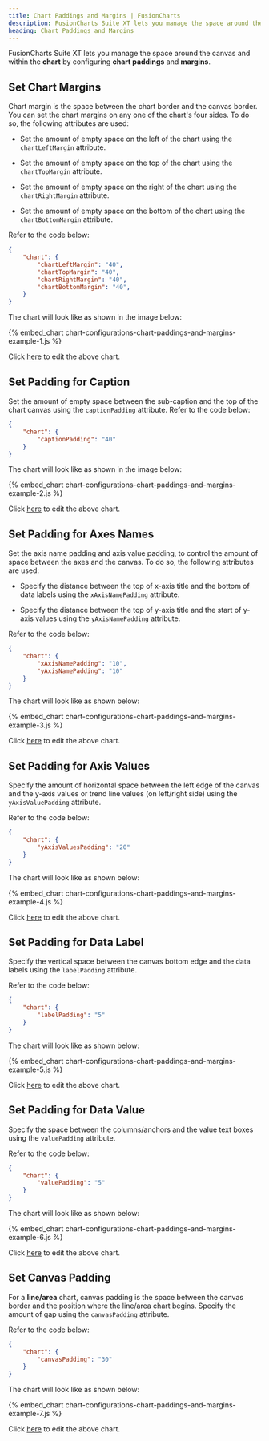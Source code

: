 ```yaml
---
title: Chart Paddings and Margins | FusionCharts
description: FusionCharts Suite XT lets you manage the space around the canvas and within the chart by configuring chart paddings and margins.
heading: Chart Paddings and Margins
---
```


FusionCharts Suite XT lets you manage the space around the canvas and within the **chart** by configuring **chart paddings** and **margins**.

## Set Chart Margins

Chart margin is the space between the chart border and the canvas border. You can set the chart margins on any one of the chart's four sides. To do so, the following attributes are used:

* Set the amount of empty space on the left of the chart using the `chartLeftMargin` attribute.

* Set the amount of empty space on the top of the chart using the `chartTopMargin` attribute.

* Set the amount of empty space on the right of the chart using the `chartRightMargin` attribute.

* Set the amount of empty space on the bottom of the chart using the `chartBottomMargin` attribute.

Refer to the code below:

```json
{
    "chart": {
        "chartLeftMargin": "40",
        "chartTopMargin": "40",
        "chartRightMargin": "40",
        "chartBottomMargin": "40",
    }
}
```

The chart will look like as shown in the image below:

{% embed_chart chart-configurations-chart-paddings-and-margins-example-1.js %}

Click [here](http://jsfiddle.net/fusioncharts/nzz8pwv4/) to edit the above chart.

## Set Padding for Caption

Set the amount of empty space between the sub-caption and the top of the chart canvas using the `captionPadding` attribute. Refer to the code below:

```json
{
    "chart": {
        "captionPadding": "40"
    }
}
```

The chart will look like as shown in the image below:

{% embed_chart chart-configurations-chart-paddings-and-margins-example-2.js %}

Click [here](http://jsfiddle.net/fusioncharts/8jfb6ozx/) to edit the above chart.

## Set Padding for Axes Names

Set the axis name padding and axis value padding, to control the amount of space between the axes and the canvas. To do so, the following attributes are used:

* Specify the distance between the top of x-axis title and the bottom of data labels using the `xAxisNamePadding` attribute. 

* Specify the distance between the top of y-axis title and the start of y-axis values using the `yAxisNamePadding` attribute.

Refer to the code below:

```json
{
    "chart": {
        "xAxisNamePadding": "10",
        "yAxisNamePadding": "10"
    }
}
```

The chart will look like as shown below:

{% embed_chart chart-configurations-chart-paddings-and-margins-example-3.js %}

Click [here](http://jsfiddle.net/fusioncharts/o618rzq3/) to edit the above chart.

## Set Padding for Axis Values

Specify the amount of horizontal space between the left edge of the canvas and the y-axis values or trend line values (on left/right side) using the `yAxisValuePadding` attribute. 

Refer  to the code below:

```json
{
    "chart": {
        "yAxisValuesPadding": "20"
    }
}
```
The chart will look like as shown below:

{% embed_chart chart-configurations-chart-paddings-and-margins-example-4.js %}

Click [here](http://jsfiddle.net/fusioncharts/dq73doa6/) to edit the above chart.

## Set Padding for Data Label

Specify the vertical space between the canvas bottom edge and the data labels using the `labelPadding` attribute.

Refer to the code below:

```json
{
    "chart": {
        "labelPadding": "5"
    }
}
```

The chart will look like as shown below:

{% embed_chart chart-configurations-chart-paddings-and-margins-example-5.js %}

Click [here](http://jsfiddle.net/fusioncharts/xz890my7/) to edit the above chart.

## Set Padding for Data Value

Specify the space between the columns/anchors and the value text boxes using the `valuePadding` attribute. 

Refer to the code below:

```json
{
    "chart": {
        "valuePadding": "5"
    }
}
```

The chart will look like as shown below:

{% embed_chart chart-configurations-chart-paddings-and-margins-example-6.js %}

Click [here](http://jsfiddle.net/fusioncharts/eozmehL3/) to edit the above chart.

## Set Canvas Padding

For a **line/area** chart, canvas padding is the space between the canvas border and the position where the line/area chart begins. Specify the amount of gap using the `canvasPadding` attribute. 

Refer to the code below:

```json
{
    "chart": {
        "canvasPadding": "30"
    }
}
```

The chart will look like as shown below:

{% embed_chart chart-configurations-chart-paddings-and-margins-example-7.js %}

Click [here](http://jsfiddle.net/fusioncharts/v0d46ngb/) to edit the above chart.